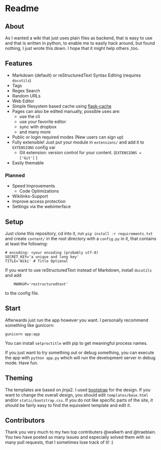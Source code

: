 # Readme

## About
As I wanted a wiki that just uses plain files as backend, that is easy
to use and that is written in python, to enable me to easily hack around,
but found nothing, I just wrote this down. I hope that it might help others ,too.

## Features

* Markdown (default) or reStructuredText Syntax Editing (requires `docutils`)
* Tags
* Regex Search
* Random URLs
* Web Editor
* Simple filesystem based cache using [flask-cache](http://pythonhosted.org/Flask-Cache/)
* Pages can also be edited manually, possible uses are:
	* use the cli
	* use your favorite editor
	* sync with dropbox
	* and many more
* Public or login required modes (New users can sign up) 
* Fully extensible!  Just put your module in `extensions/` and add it to `EXTENSIONS` config var
    * Git extension: version control for your content.  (`EXTENSIONS = ['Git']`  )
* Easily themable

### Planned

* Speed Improvements
	* Code Optimizations
* Wikilinks-Support
* Improve access protection
* Settings via the webinterface


## Setup
Just clone this repository, cd into it, run `pip install -r requirements.txt`
and create `content/` in the root directory with a `config.py` in it,
that contains at least the following:

	# encoding: <your encoding (probably utf-8)
	SECRET_KEY='a unique and long key'
	TITLE='Wiki' # Title Optional

If you want to use reStructuredText instead of Markdown, install `docutils` and add 
        
        MARKUP='restructuredtext' 

to the config file. 

## Start
Afterwards just run the app however you want. I personally recommend something
like gunicorn:
	
	gunicorn app:app

You can install `setproctitle` with pip to get meaningful process names.

If you just want to try something out or debug something, you can execute
the app with `python app.py` which will run the development server in debug
mode. Have fun.

## Theming
The templates are based on jinja2. I used
[bootstrap](http://twitter.github.com/bootstrap/) for the design.
If you want to change the overall design, you should edit `templates/base.html`
and/or `static/bootstrap.css`. If you do not like specific parts of the site,
it should be fairly easy to find the equivalent template and edit it.

## Contributors

Thank you very much to my two top contributers @walkerh and @traeblain. You two have posted so many issues and especially solved them with so many pull requests, that I sometimes lose track of it! :)
